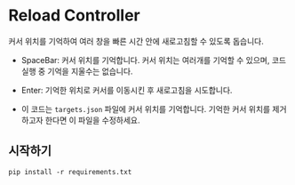 # Reload Controller

커서 위치를 기억하여 여러 창을 빠른 시간 안에 새로고침할 수 있도록 돕습니다.

* SpaceBar: 커서 위치를 기억합니다. 커서 위치는 여러개를 기억할 수 있으며, 코드 실행 중 기억을 지울수는 없습니다.
* Enter: 기억한 위치로 커서를 이동시킨 후 새로고침을 시도합니다.  

* 이 코드는 `targets.json` 파일에 커서 위치를 기억합니다. 기억한 커서 위치를 제거하고자 한다면 이 파일을 수정하세요.  

## 시작하기
```
pip install -r requirements.txt
```